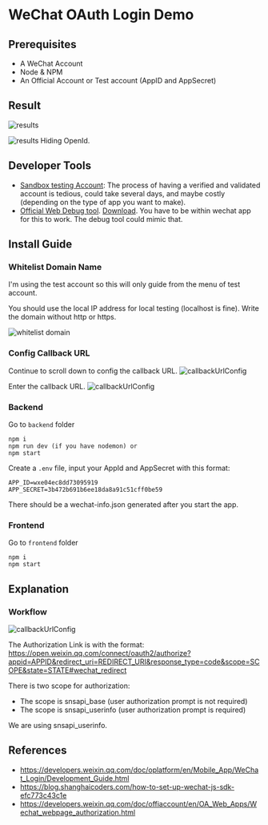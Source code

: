 # WeChat OAuth Login Demo

## Prerequisites
* A WeChat Account
* Node & NPM
* An Official Account or Test account (AppID and AppSecret)

## Result
![results](./screenshots/result-1.png)

![results](./screenshots/result-2.png)
Hiding OpenId.

## Developer Tools
* [Sandbox testing Account](http://mp.weixin.qq.com/debug/cgi-bin/sandbox?t=sandbox/login): The process of having a verified and validated account is tedious, could take several days, and maybe costly (depending on the type of app you want to make).
* [Official Web Debug tool](https://developers.weixin.qq.com/doc/offiaccount/en/OA_Web_Apps/Web_Developer_Tools.html#5). [Download](https://developers.weixin.qq.com/miniprogram/en/dev/devtools/download.html). You have to be within wechat app for this to work. The debug tool could mimic that.

## Install Guide
### Whitelist Domain Name
I'm using the test account so this will only guide from the menu of test account.

You should use the local IP address for local testing (localhost is fine). Write the domain without http or https.

![whitelist domain](./screenshots/whitelist.PNG)

### Config Callback URL
Continue to scroll down to config the callback URL.
![callbackUrlConfig](./screenshots/callbackUrlConfig-1.PNG)

Enter the callback URL.
![callbackUrlConfig](./screenshots/callbackUrlConfig-2.PNG)

### Backend
Go to `backend` folder
```
npm i
npm run dev (if you have nodemon) or
npm start
```

Create a `.env` file, input your AppId and AppSecret with this format:
```
APP_ID=wxe04ec8dd73095919
APP_SECRET=3b472b691b6ee18da8a91c51cff0be59
```

There should be a wechat-info.json generated after you start the app.

### Frontend
Go to `frontend` folder
```
npm i
npm start
```

## Explanation
### Workflow
![callbackUrlConfig](./screenshots/workflow.png)

The Authorization Link is with the format:
https://open.weixin.qq.com/connect/oauth2/authorize?appid=APPID&redirect_uri=REDIRECT_URI&response_type=code&scope=SCOPE&state=STATE#wechat_redirect

There is two scope for authorization:
- The scope is snsapi_base (user authorization prompt is not required)
- The scope is snsapi_userinfo (user authorization prompt is required)

We are using snsapi_userinfo.


## References
* https://developers.weixin.qq.com/doc/oplatform/en/Mobile_App/WeChat_Login/Development_Guide.html
* https://blog.shanghaicoders.com/how-to-set-up-wechat-js-sdk-efc773c43c1e
* https://developers.weixin.qq.com/doc/offiaccount/en/OA_Web_Apps/Wechat_webpage_authorization.html
